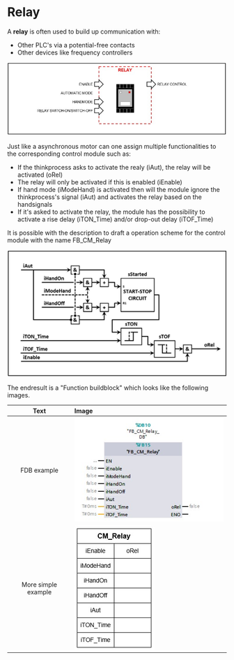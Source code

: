 # Relay

A **relay** is often used to build up communication with:
- Other PLC's via a potential-free contacts
- Other devices like frequency controllers

![Object of a relay ](../Ad06/Images/ObjectRelay.jpg)

Just like a asynchronous motor can one assign multiple functionalities to the corresponding control module such as:
- If the thinkprocess asks to activate the realy (iAut), the relay will be activated (oRel)
- The relay will only be activated if this is enabled (iEnable)
- If hand mode (iModeHand) is activated then will the module ignore the thinkprocess's signal (iAut) and activates the relay based on the handsignals
- If it's asked to activate the relay, the module has the possibility to activate a rise delay (iTON_Time) and/or drop-out delay (iTOF_Time)

It is possible with the description to draft a operation scheme for the control module with the name FB_CM_Relay

![Operationscheme FB_CM_Relay ](../Ad06/Images/OperationschemeFB_CM_Relay.jpg)

The endresult is a "Function buildblock" which looks like the following images.

| Text |Image |
| :---:      | :----            |
| FDB example  | ![TIA image of control module FB_CM_Relay](../Ad06/Images/TIA-FB_CM_Relay.jpg)  |
| More simple example  | ![Simple image of control module FB_CM_Relay ](../Ad06/Images/SimpleFB_CM_Relay.jpg)  |
